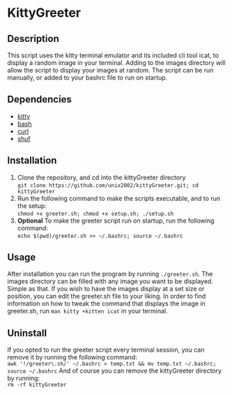 # KittyGreeter

## Description
This script uses the kitty terminal emulator and its included cli tool icat, to display a random image in your terminal.
Adding to the images directory will allow the script to display your images at random. 
The script can be run manually, or added to your bashrc file to run on startup.


## Dependencies
- [kitty](https://sw.kovidgoyal.net/kitty/index.html)
- [bash](https://www.gnu.org/software/bash/)
- [curl](https://curl.se/)
- [shuf](https://www.gnu.org/software/coreutils/manual/html_node/shuf-invocation.html)

## Installation
1. Clone the repository, and cd into the kittyGreeter directory\
```git clone https://github.com/unix2002/kittyGreeter.git; cd kittyGreeter```
2. Run the following command to make the scripts executable, and to run the setup:\
```chmod +x greeter.sh; chmod +x setup.sh; ./setup.sh```
3. **Optional** To make the greeter script run on startup, run the following command:\
```echo $(pwd)/greeter.sh >> ~/.bashrc; source ~/.bashrc```

## Usage
After installation you can run the program  by running ```./greeter.sh```. The images directory can be filled with any image you want to be displayed.
Simple as that. If you wish to have the images display at a set size or position, you can edit the greeter.sh file to your liking.
In order to find information on how to tweak the command that displays the image in greeter.sh, run ```man kitty +kitten icat``` in your terminal.

## Uninstall
If you opted to run the greeter script every terminal session, you can remove it by running the following command:\
```awk '!/greeter\.sh/' ~/.bashrc > temp.txt && mv temp.txt ~/.bashrc; source ~/.bashrc```
And of course you can remove the kittyGreeter directory by running:\
```rm -rf kittyGreeter```

